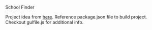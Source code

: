 School Finder

Project idea from <a href=" http://www.codeproject.com/Articles/1068287/Part-Building-web-app-using-react-js-express-js-no">here</a>.
Reference package.json file to build project. Checkout gulfile.js for additional info.
